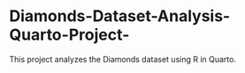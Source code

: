 # Diamonds-Dataset-Analysis-Quarto-Project-
This project analyzes the Diamonds dataset using R in Quarto.
